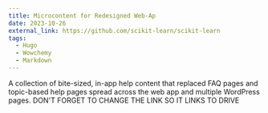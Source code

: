```yaml
---
title: Microcontent for Redesigned Web-Ap
date: 2023-10-26
external_link: https://github.com/scikit-learn/scikit-learn
tags:
  - Hugo
  - Wowchemy
  - Markdown
---
```


A collection of bite-sized, in-app help content that replaced FAQ pages and topic-based help pages spread across the web app and multiple WordPress pages. DON'T FORGET TO CHANGE THE LINK SO IT LINKS TO DRIVE

<!--more-->
